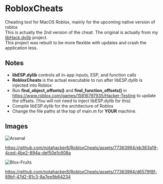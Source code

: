# RobloxCheats
Cheating tool for MacOS Roblox, mainly for the upcoming native version of roblox<br>
This is actually the 2nd version of the cheat. The original is actually from my [libHack.dylib](https://github.com/notahacker8/libHack) project.<br>
This project was rebuilt to be more flexible with updates and crash the application less.<br>

## Notes
 - <b>libESP.dylib</b> controls all in-app inputs, ESP, and function calls
  - <b>RobloxCheats</b> is the actual executable to run after libESP.dylib is injected into Roblox
 - Run <b>find_object_offsets()</b> and <b>find_function_offsets()</b> in https://www.roblox.com/games/15816797935/Hacker-Testing to update the offsets. (You will not need to inject libESP.dylib for this)
 - Compile libESP.dylib for the architecture of Roblox
 - Change the file paths at the top of main.m for <b>YOUR</b> machine.

## Images

![Arsenal](https://github.com/notahacker8/RobloxCheats/blob/main/RobloxCheats-SampleImages/Arsenal.png)


https://github.com/notahacker8/RobloxCheats/assets/77363964/eb363a19-4ced-4be2-894a-def50e1c608a


![Blox-Fruits](https://github.com/notahacker8/RobloxCheats/blob/main/RobloxCheats-SampleImages/Blox-Fruits.png)


https://github.com/notahacker8/RobloxCheats/assets/77363964/d6579f8f-89bf-47d2-81c3-8a7ee9b64234





